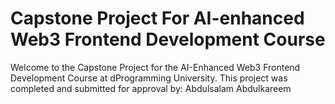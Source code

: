 # Capstone Project For AI-enhanced Web3 Frontend Development Course

Welcome to the Capstone Project for the AI-Enhanced Web3 Frontend Development Course at dProgramming University. 
This project was completed and submitted for approval by:
Abdulsalam Abdulkareem